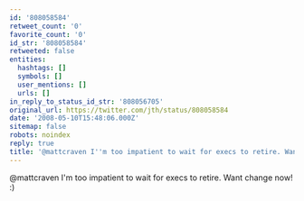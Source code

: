 ```yaml
---
id: '808058584'
retweet_count: '0'
favorite_count: '0'
id_str: '808058584'
retweeted: false
entities:
  hashtags: []
  symbols: []
  user_mentions: []
  urls: []
in_reply_to_status_id_str: '808056705'
original_url: https://twitter.com/jth/status/808058584
date: '2008-05-10T15:48:06.000Z'
sitemap: false
robots: noindex
reply: true
title: '@mattcraven I''m too impatient to wait for execs to retire. Want change now! :)'
---
```


@mattcraven I'm too impatient to wait for execs to retire. Want change now! :)